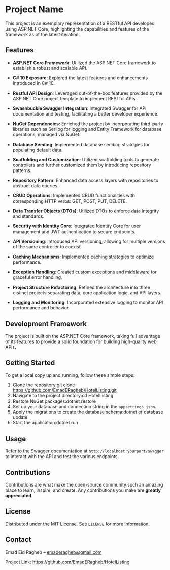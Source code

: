 # Project Name

This project is an exemplary representation of a RESTful API developed using ASP.NET Core, highlighting the capabilities and features of the framework as of the latest iteration.

## Features

- **ASP.NET Core Framework**: Utilized the ASP.NET Core framework to establish a robust and scalable API.

- **C# 10 Exposure**: Explored the latest features and enhancements introduced in C# 10.

- **Restful API Design**: Leveraged out-of-the-box features provided by the ASP.NET Core project template to implement RESTful APIs.

- **Swashbuckle Swagger Integration**: Integrated Swagger for API documentation and testing, facilitating a better developer experience.

- **NuGet Dependencies**: Enriched the project by incorporating third-party libraries such as Serilog for logging and Entity Framework for database operations, managed via NuGet.

- **Database Seeding**: Implemented database seeding strategies for populating default data.

- **Scaffolding and Customization**: Utilized scaffolding tools to generate controllers and further customized them by introducing repository patterns.

- **Repository Pattern**: Enhanced data access layers with repositories to abstract data queries.

- **CRUD Operations**: Implemented CRUD functionalities with corresponding HTTP verbs: GET, POST, PUT, DELETE.

- **Data Transfer Objects (DTOs)**: Utilized DTOs to enforce data integrity and standards.

- **Security with Identity Core**: Integrated Identity Core for user management and JWT authentication to secure endpoints.

- **API Versioning**: Introduced API versioning, allowing for multiple versions of the same controller to coexist.

- **Caching Mechanisms**: Implemented caching strategies to optimize performance.

- **Exception Handling**: Created custom exceptions and middleware for graceful error handling.

- **Project Structure Refactoring**: Refined the architecture into three distinct projects separating data, core application logic, and API layers.

- **Logging and Monitoring**: Incorporated extensive logging to monitor API performance and behavior.

## Development Framework

The project is built on the ASP.NET Core framework, taking full advantage of its features to provide a solid foundation for building high-quality web APIs.

## Getting Started

To get a local copy up and running, follow these simple steps:

1. Clone the repository:git clone https://github.com/EmadERagheb/HotelListing.git
2. Navigate to the project directory:cd HotelListing
3. Restore NuGet packages:dotnet restore
4. Set up your database and connection string in the `appsettings.json`.
5. Apply the migrations to create the database schema:dotnet ef database update
6. Start the application:dotnet run

## Usage

Refer to the Swagger documentation at `http://localhost:yourport/swagger` to interact with the API and test the various endpoints.

## Contributions

Contributions are what make the open-source community such an amazing place to learn, inspire, and create. Any contributions you make are **greatly appreciated**.

## License

Distributed under the MIT License. See `LICENSE` for more information.

## Contact

Emad Eid Ragheb –  emaderagheb@gmail.com

Project Link: https://github.com/EmadERagheb/HotelListing




